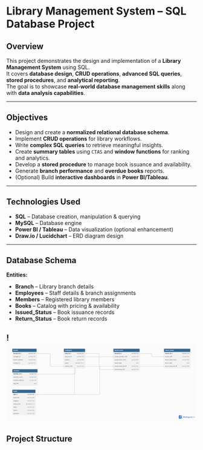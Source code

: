 # Library Management System – SQL Database Project

## Overview
This project demonstrates the design and implementation of a **Library Management System** using SQL.  
It covers **database design**, **CRUD operations**, **advanced SQL queries**, **stored procedures**, and **analytical reporting**.  
The goal is to showcase **real-world database management skills** along with **data analysis capabilities**.

---

## Objectives
- Design and create a **normalized relational database schema**.
- Implement **CRUD operations** for library workflows.
- Write **complex SQL queries** to retrieve meaningful insights.
- Create **summary tables** using `CTAS` and **window functions** for ranking and analytics.
- Develop a **stored procedure** to manage book issuance and availability.
- Generate **branch performance** and **overdue books** reports.
- (Optional) Build **interactive dashboards** in **Power BI/Tableau**.

---

## Technologies Used
- **SQL** – Database creation, manipulation & querying  
- **MySQL** – Database engine  
- **Power BI / Tableau** – Data visualization (optional enhancement)  
- **Draw.io / Lucidchart** – ERD diagram design  

---

## Database Schema
**Entities:**
- **Branch** – Library branch details  
- **Employees** – Staff details & branch assignments  
- **Members** – Registered library members  
- **Books** – Catalog with pricing & availability  
- **Issued_Status** – Book issuance records  
- **Return_Status** – Book return records  

!![ERD Diagram](ERD_Diagram.png)
---

## Project Structure
